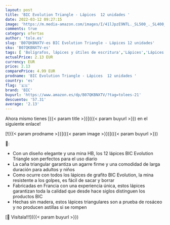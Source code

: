 ```yaml
---
layout: post
title: 'BIC Evolution Triangle - Lápices  12 unidades '
date: 2022-03-12 09:27:15
image: 'https://m.media-amazon.com/images/I/41lJpzE9NTL._SL500_._SL400_.jpg'
comments: true
category: ofertas
author: 'tole.es'
slug: 'B07QKBNXTV-es BIC Evolution Triangle - Lápices 12 unidades'
sku: 'B07QKBNXTV-es'
tags: [ 'Bolígrafos, lápices y útiles de escritura','Lápices','Lápices de colores para adultos','Oficina y papelería','bic','lápices', ]
actualPrice: 2.13 EUR
currency: EUR
price: 2.13
comparePrice: 4.99 EUR
prodname: 'BIC Evolution Triangle - Lápices  12 unidades '
country: 'es'
flag: '🇪🇸'
brand: 'BIC'
buyurl: 'https://www.amazon.es/dp/B07QKBNXTV/?tag=tolees-21'
descuento: '57.31'
average: '2.13'
---
```


Ahora mismo tienes [{{< param title >}}]({{< param buyurl >}}) en el siguiente enlace!

[![{{< param prodname >}}]({{< param image >}})]({{< param buyurl >}})

🔎:

- Con un diseño elegante y una mina HB, los 12 lápices BIC Evolution Triangle son perfectos para el uso diario
- La caña triangular garantiza un agarre firme y una comodidad de larga duración para adultos y niños
- Como ocurre con todos los lápices de grafito BIC Evolution, la mina resistente a los golpes, es fácil de sacar y borrar
- Fabricadas en Francia con una experiencia única, estos lápices garantizan toda la calidad que desde hace siglos distinguen los productos BIC
- Hechas sin madera, estos lápices triangulares son a prueba de rosáceo y no producen astillas si se rompen

[🛒 Visítala!!!]({{< param buyurl >}})
